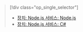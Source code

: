> [!div class="op_single_selector"]
> * [장치: Node.js 서비스: Node.js](../articles/iot-hub/iot-hub-node-node-firmware-update.md)
> * [장치: Node.js 서비스: C#](../articles/iot-hub/iot-hub-csharp-node-firmware-update.md)
> 
> 



<!--HONumber=Nov16_HO4-->


